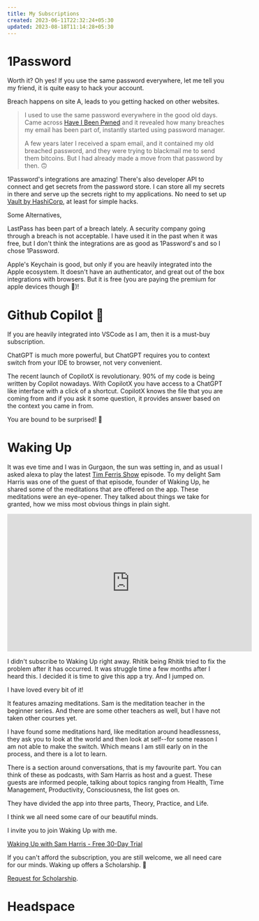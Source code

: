 ```yaml
---
title: My Subscriptions
created: 2023-06-11T22:32:24+05:30
updated: 2023-08-18T11:14:28+05:30
---
```

# 1Password

Worth it? Oh yes! If you use the same password everywhere, let me tell you my friend, it is quite easy to hack your account.

Breach happens on site A, leads to you getting hacked on other websites.

> I used to use the same password everywhere in the good old days. Came across [Have I Been Pwned](https://haveibeenpwned.com/)  and it revealed how many breaches my email has been part of, instantly started using password manager.
> 
> A few years later I received a spam email, and it contained my old breached password, and they were trying to blackmail me to send them bitcoins. But I had already made a move from that password by then. 🙃

1Password's integrations are amazing! There's also developer API to connect and get secrets from the password store. I can store all my secrets in there and serve up the secrets right to my applications. No need to set up [Vault by HashiCorp](https://www.vaultproject.io/), at least for simple hacks.

Some Alternatives,

LastPass has been part of a breach lately. A security company going through a breach is not acceptable. I have used it in the past when it was free, but I don't think the integrations are as good as 1Password's and so I chose 1Password.

Apple's Keychain is good, but only if you are heavily integrated into the Apple ecosystem. It doesn't have an authenticator, and great out of the box integrations with browsers. But it is free (you are paying the premium for apple devices though 🤫)!

# Github Copilot 🦾

If you are heavily integrated into VSCode as I am, then it is a must-buy subscription.

ChatGPT is much more powerful, but ChatGPT requires you to context switch from your IDE to browser, not very convenient. 

The recent launch of CopilotX is revolutionary. 90% of my code is being written by Copilot nowadays. With CopilotX you have access to a ChatGPT like interface with a click of a shortcut. CopilotX knows the file that you are coming from and if you ask it some question, it provides answer based on the context you came in from.

You are bound to be surprised! 🤯

# Waking Up

It was eve time and I was in Gurgaon, the sun was setting in, and as usual I asked alexa to play the latest [Tim Ferris Show]() episode. To my delight Sam Harris was one of the guest of that episode, founder of Waking Up, he shared some of the meditations that are offered on the app. These meditations were an eye-opener. They talked about things we take for granted, how we miss most obvious things in plain sight.


<iframe width="560" height="315" src="https://www.youtube.com/embed/hNcZ-qiy6yc?start=610" title="YouTube video player" frameborder="0" allow="accelerometer; autoplay; clipboard-write; encrypted-media; gyroscope; picture-in-picture; web-share" allowfullscreen></iframe>

I didn't subscribe to Waking Up right away. Rhitik being Rhitik tried to fix the problem after it has occurred. It was struggle time a few months after I heard this. I decided it is time to give this app a try. And I jumped on.

I have loved every bit of it!

It features amazing meditations. Sam is the meditation teacher in the beginner series. And there are some other teachers as well, but I have not taken other courses yet.

I have found some meditations hard, like meditation around headlessness, they ask you to look at the world and then look at self--for some reason I am not able to make the switch. Which means I am still early on in the process, and there is a lot to learn.

There is a section around conversations, that is my favourite part. You can think of these as podcasts, with Sam Harris as host and a guest. These guests are informed people, talking about topics ranging from Health, Time Management, Productivity, Consciousness, the list goes on.

They have divided the app into three parts, Theory, Practice, and Life.

I think we all need some care of our beautiful minds.

I invite you to join Waking Up with me.

[Waking Up with Sam Harris - Free 30-Day Trial](https://dynamic.wakingup.com/shareOpenAccess/SC07A7834)

If you can't afford the subscription, you are still welcome, we all need care for our minds. Waking up offers a Scholarship. 💞

[Request for Scholarship](https://app.wakingup.com/scholarship).

# Headspace
